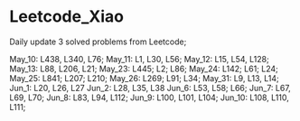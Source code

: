 # Leetcode_Xiao

Daily update 3 solved problems from Leetcode;

May_10: L438, L340, L76;
May_11: L1, L30, L56;
May_12: L15, L54, L128;
May_13: L88, L206, L21;
May_23: L445; L2; L86;
May_24: L142; L61; L24;
May_25: L841; L207; L210;
May_26: L269; L91; L34;
May_31: L9, L13, L14;
Jun_1: L20, L26, L27
Jun_2: L28, L35, L38
Jun_6: L53, L58; L66;
Jun_7: L67, L69, L70;
Jun_8: L83, L94, L112;
Jun_9: L100, L101, L104;
Jun_10: L108, L110, L111;
